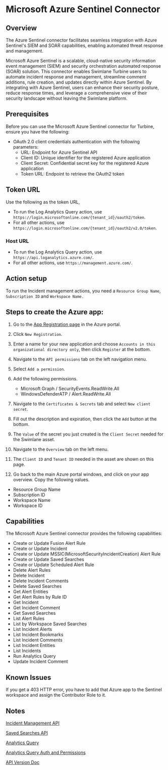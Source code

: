 # Microsoft Azure Sentinel Connector
## Overview
The Azure Sentinel connector facilitates seamless integration with Azure Sentinel's SIEM and SOAR capabilities, enabling automated threat response and management.

Microsoft Azure Sentinel is a scalable, cloud-native security information event management (SIEM) and security orchestration automated response (SOAR) solution. This connector enables Swimlane Turbine users to automate incident response and management, streamline comment additions, rule creation, and updates directly within Azure Sentinel. By integrating with Azure Sentinel, users can enhance their security posture, reduce response times, and leverage a comprehensive view of their security landscape without leaving the Swimlane platform.

## Prerequisites


Before you can use the Microsoft Azure Sentinel connector for Turbine, ensure you have the following:
- OAuth 2.0 client credentials authentication with the following parameters:
  * URL: Endpoint for Azure Sentinel API
  * Client ID: Unique identifier for the registered Azure application
  * Client Secret: Confidential secret key for the registered Azure application
  * Token URL: Endpoint to retrieve the OAuth2 token


## Token URL

Use the following as the token URL,

* To run the Log Analytics Query action, use `https://login.microsoftonline.com/{tenant_id}/oauth2/token`.
* For all other actions, use `https://login.microsoftonline.com/{tenant_id}/oauth2/v2.0/token`.

### Host URL

* To run the Log Analytics Query action, use `https://api.loganalytics.azure.com/`.
* For all other actions, use `https://management.azure.com/`.

## Action setup

To run the Incident management actions, you need a `Resource Group Name`, `Subscription ID` and `Workspace Name.` 


## Steps to create the Azure app:
1. Go to the [App Registration page](https://portal.azure.com/#blade/Microsoft_AAD_RegisteredApps/ApplicationsListBlade)
   in the Azure portal.
2. Click `New Registration`.

3. Enter a name for your new application and choose `Accounts in this organizational directory only`,
   then click `Register` at the bottom.

4. Navigate to the `API permissions` tab on the left navigation menu.

5. Select `Add a permission`.

6. Add the following permissions.
   * Microsoft Graph / SecurityEvents.ReadWrite.All
   * WindowsDefenderATP / Alert.ReadWrite.All

7. Navigate to the `Certificates & Secrets` tab and select `New client secret`.
8. Fill out the description and expiration, then click the `Add` button at the bottom.
9. The `Value` of the secret you just created is the `Client Secret` needed for the Swimlane asset.

10. Navigate to the `Overview` tab on the left menu.

11. The `Client ID` and `Tenant ID` needed in the asset are shown on this page.

12. Go back to the main Azure portal windows, and click on your app overview. Copy the following values.

- Resource Group Name
- Subscription ID
- Workspace Name
- Workspace ID

## Capabilities

The Microsoft Azure Sentinel connector provides the following capabilities:

* Create or Update Fusion Alert Rule
* Create or Update Incident
* Create or Update MSSIC(MicrosoftSecurityIncidentCreation) Alert Rule
* Create or Update Saved Searches
* Create or Update Scheduled Alert Rule
* Delete Alert Rules
* Delete Incident
* Delete Incident Comments
* Delete Saved Searches
* Get Alert Entities
* Get Alert Rules by Rule ID
* Get Incident
* Get Incident Comment
* Get Saved Searches
* List Alert Rules
* List by Workspace Saved Searches
* List Incident Alerts
* List Incident Bookmarks
* List Incident Comments
* List Incident Entities
* List Incidents
* Run Analytics Query
* Update Incident Comment

## Known Issues

If you get a 403 HTTP error, you have to add that Azure app to the Sentinel workspace and assign the Contributor Role to it.

## Notes

[Incident Management API](https://learn.microsoft.com/en-us/rest/api/securityinsights/stable/incidents)

[Saved Searches API](https://learn.microsoft.com/en-us/rest/api/loganalytics/saved-searches)

[Analytics Query](https://learn.microsoft.com/en-us/rest/api/loganalytics/dataaccess/query/get?tabs=HTTP)

[Analytics Query Auth and Permissions](https://learn.microsoft.com/en-us/azure/azure-monitor/logs/api/access-api)

[API Version Doc](https://learn.microsoft.com/en-us/rest/api/securityinsights/api-versions)